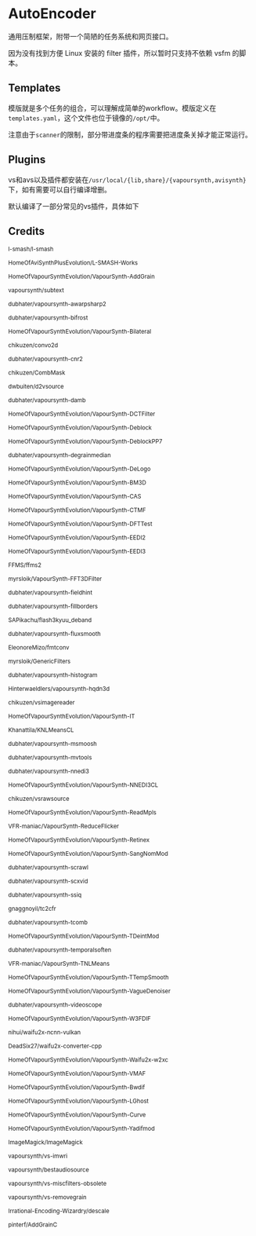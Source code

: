 # AutoEncoder

通用压制框架，附带一个简陋的任务系统和网页接口。

因为没有找到方便 Linux 安装的 filter 插件，所以暂时只支持不依赖 vsfm 的脚本。

## Templates

模版就是多个任务的组合，可以理解成简单的workflow。模版定义在`templates.yaml`，这个文件也位于镜像的`/opt/`中。

注意由于`scanner`的限制，部分带进度条的程序需要把进度条关掉才能正常运行。

## Plugins

vs和avs以及插件都安装在`/usr/local/{lib,share}/{vapoursynth,avisynth}`下，如有需要可以自行编译增删。

默认编译了一部分常见的vs插件，具体如下

## Credits

<sub>l-smash/l-smash</sub>

<sub>HomeOfAviSynthPlusEvolution/L-SMASH-Works</sub>

<sub>HomeOfVapourSynthEvolution/VapourSynth-AddGrain</sub>

<sub>vapoursynth/subtext</sub>

<sub>dubhater/vapoursynth-awarpsharp2</sub>

<sub>dubhater/vapoursynth-bifrost</sub>

<sub>HomeOfVapourSynthEvolution/VapourSynth-Bilateral</sub>

<sub>chikuzen/convo2d</sub>

<sub>dubhater/vapoursynth-cnr2</sub>

<sub>chikuzen/CombMask</sub>

<sub>dwbuiten/d2vsource</sub>

<sub>dubhater/vapoursynth-damb</sub>

<sub>HomeOfVapourSynthEvolution/VapourSynth-DCTFilter</sub>

<sub>HomeOfVapourSynthEvolution/VapourSynth-Deblock 

<sub>HomeOfVapourSynthEvolution/VapourSynth-DeblockPP7</sub>

<sub>dubhater/vapoursynth-degrainmedian</sub>

<sub>HomeOfVapourSynthEvolution/VapourSynth-DeLogo</sub>

<sub>HomeOfVapourSynthEvolution/VapourSynth-BM3D</sub>

<sub>HomeOfVapourSynthEvolution/VapourSynth-CAS</sub>

<sub>HomeOfVapourSynthEvolution/VapourSynth-CTMF</sub>

<sub>HomeOfVapourSynthEvolution/VapourSynth-DFTTest</sub>

<sub>HomeOfVapourSynthEvolution/VapourSynth-EEDI2</sub>

<sub>HomeOfVapourSynthEvolution/VapourSynth-EEDI3</sub>

<sub>FFMS/ffms2</sub>

<sub>myrsloik/VapourSynth-FFT3DFilter</sub>

<sub>dubhater/vapoursynth-fieldhint</sub>

<sub>dubhater/vapoursynth-fillborders</sub>

<sub>SAPikachu/flash3kyuu_deband</sub>

<sub>dubhater/vapoursynth-fluxsmooth</sub>

<sub>EleonoreMizo/fmtconv</sub>

<sub>myrsloik/GenericFilters</sub>

<sub>dubhater/vapoursynth-histogram</sub>

<sub>Hinterwaeldlers/vapoursynth-hqdn3d</sub>

<sub>chikuzen/vsimagereader</sub>

<sub>HomeOfVapourSynthEvolution/VapourSynth-IT</sub>

<sub>Khanattila/KNLMeansCL</sub>

<sub>dubhater/vapoursynth-msmoosh</sub>

<sub>dubhater/vapoursynth-mvtools</sub>

<sub>dubhater/vapoursynth-nnedi3</sub>

<sub>HomeOfVapourSynthEvolution/VapourSynth-NNEDI3CL</sub>

<sub>chikuzen/vsrawsource</sub>

<sub>HomeOfVapourSynthEvolution/VapourSynth-ReadMpls</sub>

<sub>VFR-maniac/VapourSynth-ReduceFlicker</sub>

<sub>HomeOfVapourSynthEvolution/VapourSynth-Retinex</sub>

<sub>HomeOfVapourSynthEvolution/VapourSynth-SangNomMod</sub>

<sub>dubhater/vapoursynth-scrawl</sub>

<sub>dubhater/vapoursynth-scxvid</sub>

<sub>dubhater/vapoursynth-ssiq</sub>

<sub>gnaggnoyil/tc2cfr</sub>

<sub>dubhater/vapoursynth-tcomb</sub>

<sub>HomeOfVapourSynthEvolution/VapourSynth-TDeintMod</sub>

<sub>dubhater/vapoursynth-temporalsoften</sub>

<sub>VFR-maniac/VapourSynth-TNLMeans</sub>

<sub>HomeOfVapourSynthEvolution/VapourSynth-TTempSmooth</sub>

<sub>HomeOfVapourSynthEvolution/VapourSynth-VagueDenoiser</sub>

<sub>dubhater/vapoursynth-videoscope</sub>

<sub>HomeOfVapourSynthEvolution/VapourSynth-W3FDIF</sub>

<sub>nihui/waifu2x-ncnn-vulkan</sub>

<sub>DeadSix27/waifu2x-converter-cpp</sub>

<sub>HomeOfVapourSynthEvolution/VapourSynth-Waifu2x-w2xc</sub>

<sub>HomeOfVapourSynthEvolution/VapourSynth-VMAF</sub>

<sub>HomeOfVapourSynthEvolution/VapourSynth-Bwdif     

<sub>HomeOfVapourSynthEvolution/VapourSynth-LGhost   

<sub>HomeOfVapourSynthEvolution/VapourSynth-Curve    

<sub>HomeOfVapourSynthEvolution/VapourSynth-Yadifmod 

<sub>ImageMagick/ImageMagick</sub>

<sub>vapoursynth/vs-imwri</sub>

<sub>vapoursynth/bestaudiosource</sub>

<sub>vapoursynth/vs-miscfilters-obsolete</sub>

<sub>vapoursynth/vs-removegrain</sub>

<sub>Irrational-Encoding-Wizardry/descale</sub>

<sub>pinterf/AddGrainC</sub>